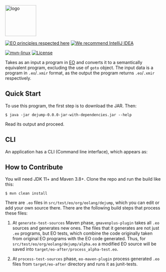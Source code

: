 <img alt="logo" src="https://www.objectionary.com/cactus.svg" height="100px" />

[![EO principles respected here](https://www.elegantobjects.org/badge.svg)](https://www.elegantobjects.org)
[![We recommend IntelliJ IDEA](https://www.elegantobjects.org/intellij-idea.svg)](https://www.jetbrains.com/idea/)

[![mvn-linux](https://github.com/objectionary/dejump/actions/workflows/build.yml/badge.svg)](https://github.com/objectionary/dejump/actions/workflows/build.yml)
[![License](https://img.shields.io/badge/license-MIT-green.svg)](https://github.com/objectionary/dejump/blob/master/LICENSE.txt)

Takes as an input a program in [EO](https://www.eolang.org/) and converts it to a semantically equivalent program, excluding the use of `goto` object.
The input data is a program in `.eo`/`.xmir` format, as the output the program returns `.eo`/`.xmir` respectively.

## Quick Start

To use this program, the first step is to download the JAR. Then:

```
$ java -jar dejump-0.0.0-jar-with-dependencies.jar --help
```

Read its output and proceed.

## CLI

An application has a CLI (Command line interface), which appears as:


## How to Contribute

You will need JDK 11+ and Maven 3.8+. Clone the repo and run the build like this:

```
$ mvn clean install
```

There are `.eo` files in `src/test/eo/org/eolang/dejump`, which you can edit or add your own source there. There are the following build steps that process these files:

  1. At `generate-test-sources` Maven phase, `gmavenplus-plugin` takes all `.eo` sources and generates new ones. The files that it generates are not just `.eo` programs, but EO tests, which combine the code originally taken from original EO programs with the EO code generated. Thus, for `src/test/eo/org/eolang/dejump/alpha.eo` a modified EO source will be saved into `target/eo-after/process_alpha-test.eo`.

  2. At `process-test-sources` phase, `eo-maven-plugin` process generated `.eo` files from `target/eo-after` directory and runs it as junit-tests. 
